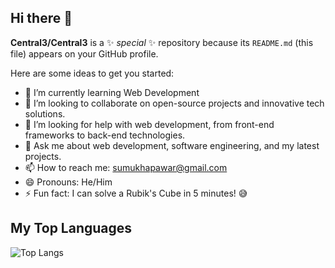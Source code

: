## Hi there 👋

**Central3/Central3** is a ✨ _special_ ✨ repository because its `README.md` (this file) appears on your GitHub profile.

Here are some ideas to get you started:

- 🌱 I’m currently learning Web Development
- 👯 I’m looking to collaborate on open-source projects and innovative tech solutions.
- 🤔 I’m looking for help with web development, from front-end frameworks to back-end technologies.
- 💬 Ask me about web development, software engineering, and my latest projects.
- 📫 How to reach me: sumukhapawar@gmail.com
- 😄 Pronouns: He/Him
- ⚡ Fun fact: I can solve a Rubik's Cube in 5 minutes! 😅

## My Top Languages 
![Top Langs](https://github-readme-stats.vercel.app/api/top-langs/?username=Central3&layout=normal&theme=radical&card_width=500)
